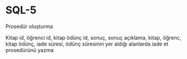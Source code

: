 # SQL-5
Prosedür oluşturma

Kitap id, öğrenci id, kitap ödünç id, sonuç, sonuç açıklama, kitap, öğrenc, kitap ödünç, iade süresi, ödünç süresinin yer aldığı alanlarda iade et prosedürünü yazma
